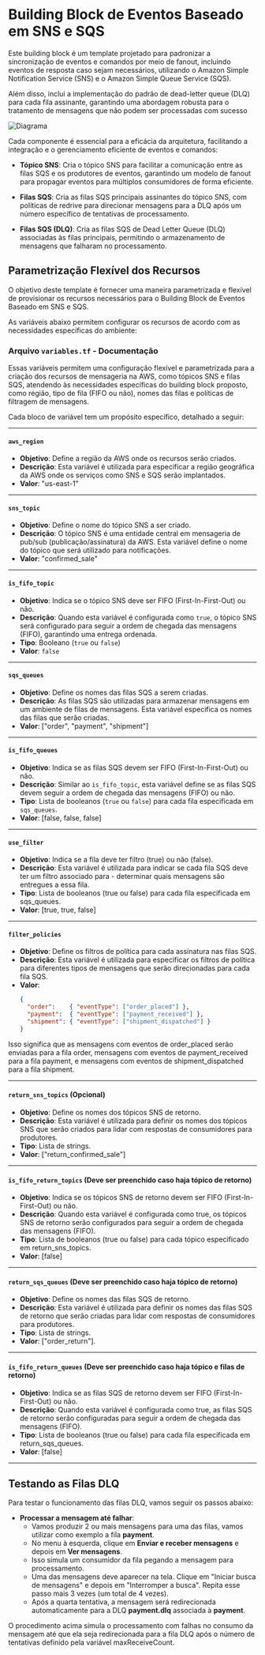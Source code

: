 # Building Block de Eventos Baseado em SNS e SQS

Este building block é um template projetado para padronizar a sincronização de eventos e comandos por meio de fanout, incluindo eventos de resposta caso sejam necessários, utilizando o Amazon Simple Notification Service (SNS) e o Amazon Simple Queue Service (SQS). 

Além disso, inclui a implementação do padrão de dead-letter queue (DLQ) para cada fila assinante, garantindo uma abordagem robusta para o tratamento de mensagens que não podem ser processadas com sucesso

![Diagrama](../diagramas/message.png)


Cada componente é essencial para a eficácia da arquitetura, facilitando a integração e o gerenciamento eficiente de eventos e comandos:

- **Tópico SNS**: Cria o tópico SNS para facilitar a comunicação entre as filas SQS e os produtores de eventos, garantindo um modelo de fanout para propagar eventos para múltiplos consumidores de forma eficiente.

- **Filas SQS**: Cria as filas SQS principais assinantes do tópico SNS, com políticas de redrive para direcionar mensagens para a DLQ após um número específico de tentativas de processamento.

- **Filas SQS (DLQ)**: Cria as filas SQS de Dead Letter Queue (DLQ) associadas às filas principais, permitindo o armazenamento de mensagens que falharam no processamento.
  
## Parametrização Flexível dos Recursos

O objetivo deste template é fornecer uma maneira parametrizada e flexível de provisionar os recursos necessários para o Building Block de Eventos Baseado em SNS e SQS. 

As variáveis abaixo permitem configurar os recursos de acordo com as necessidades específicas do ambiente:


### Arquivo `variables.tf` - Documentação

Essas variáveis permitem uma configuração flexível e parametrizada para a criação dos recursos de mensageria na AWS, como tópicos SNS e filas SQS, atendendo às necessidades específicas do building block proposto, como região, tipo de fila (FIFO ou não), nomes das filas e políticas de filtragem de mensagens.

Cada bloco de variável tem um propósito específico, detalhado a seguir:

---

#### `aws_region`

- **Objetivo**: Define a região da AWS onde os recursos serão criados.
- **Descrição**: Esta variável é utilizada para especificar a região geográfica da AWS onde os serviços como SNS e SQS serão implantados.
- **Valor**: "us-east-1"
  
---

#### `sns_topic`

- **Objetivo**: Define o nome do tópico SNS a ser criado.
- **Descrição**: O tópico SNS é uma entidade central em mensageria de pub/sub (publicação/assinatura) da AWS. Esta variável define o nome do tópico que será utilizado para notificações.
- **Valor**: "confirmed_sale"
  
---

#### `is_fifo_topic`

- **Objetivo**: Indica se o tópico SNS deve ser FIFO (First-In-First-Out) ou não.
- **Descrição**: Quando esta variável é configurada como `true`, o tópico SNS será configurado para seguir a ordem de chegada das mensagens (FIFO), garantindo uma entrega ordenada.
- **Tipo**: Booleano (`true` ou `false`)
- **Valor**: `false`

---

#### `sqs_queues`

- **Objetivo**: Define os nomes das filas SQS a serem criadas.
- **Descrição**: As filas SQS são utilizadas para armazenar mensagens em um ambiente de filas de mensagens. Esta variável especifica os nomes das filas que serão criadas.
- **Valor**: ["order", "payment", "shipment"]

---

#### `is_fifo_queues`

- **Objetivo**: Indica se as filas SQS devem ser FIFO (First-In-First-Out) ou não.
- **Descrição**: Similar ao `is_fifo_topic`, esta variável define se as filas SQS devem seguir a ordem de chegada das mensagens (FIFO) ou não.
- **Tipo**: Lista de booleanos (`true` ou `false`) para cada fila especificada em `sqs_queues`.
- **Valor**: [false, false, false]

---

#### `use_filter`

- **Objetivo**: Indica se a fila deve ter filtro (true) ou não (false).
- **Descrição**: Esta variável é utilizada para indicar se cada fila SQS deve ter um filtro associado para - determinar quais mensagens são entregues a essa fila.
- **Tipo**: Lista de booleanos (true ou false) para cada fila especificada em sqs_queues.
- **Valor**: [true, true, false]

---

#### `filter_policies`

- **Objetivo**: Define os filtros de política para cada assinatura nas filas SQS.
- **Descrição**: Esta variável é utilizada para especificar os filtros de política para diferentes tipos de mensagens que serão direcionadas para cada fila SQS.
- **Valor**: 
  ```json
  {
    "order":    { "eventType": ["order_placed"] },
    "payment":  { "eventType": ["payment_received"] },
    "shipment": { "eventType": ["shipment_dispatched"] }
  }
  ```

Isso significa que as mensagens com eventos de order_placed serão enviadas para a fila order, mensagens com eventos de payment_received para a fila payment, e mensagens com eventos de shipment_dispatched para a fila shipment.

---

#### `return_sns_topics` (Opcional)

- **Objetivo**: Define os nomes dos tópicos SNS de retorno.
- **Descrição**: Esta variável é utilizada para definir os nomes dos tópicos SNS que serão criados para lidar com respostas de consumidores para produtores.
- **Tipo**: Lista de strings.
- **Valor**: ["return_confirmed_sale"]

---

#### `is_fifo_return_topics` (Deve ser preenchido caso haja tópico de retorno)

- **Objetivo**: Indica se os tópicos SNS de retorno devem ser FIFO (First-In-First-Out) ou não.
- **Descrição**: Quando esta variável é configurada como true, os tópicos SNS de retorno serão configurados para seguir a ordem de chegada das mensagens (FIFO).
- **Tipo**: Lista de booleanos (true ou false) para cada tópico especificado em return_sns_topics.
- **Valor**: [false]

---

#### `return_sqs_queues` (Deve ser preenchido caso haja tópico de retorno)

- **Objetivo**: Define os nomes das filas SQS de retorno.
- **Descrição**: Esta variável é utilizada para definir os nomes das filas SQS de retorno que serão criadas para lidar com respostas de consumidores para produtores.
- **Tipo**: Lista de strings.
- **Valor**: ["order_return"].

---

#### `is_fifo_return_queues` (Deve ser preenchido caso haja tópico e filas de retorno)

- **Objetivo**: Indica se as filas SQS de retorno devem ser FIFO (First-In-First-Out) ou não.
- **Descrição**: Quando esta variável é configurada como true, as filas SQS de retorno serão configuradas para seguir a ordem de chegada das mensagens (FIFO).
- **Tipo**: Lista de booleanos (true ou false) para cada fila especificada em return_sqs_queues.
- **Valor**: [false]

---

## Testando as Filas DLQ

Para testar o funcionamento das filas DLQ, vamos seguir os passos abaixo:

- **Processar a mensagem até falhar**:
  - Vamos produzir 2 ou mais mensagens para uma das filas, vamos utilizar como exemplo a fila **payment**.
  - No menu à esquerda, clique em **Enviar e receber mensagens** e depois em **Ver mensagens**.
  - Isso simula um consumidor da fila pegando a mensagem para processamento.
  - Uma das mensagens deve aparecer na tela. Clique em "Iniciar busca de mensagens" e depois em "Interromper a busca". Repita esse passo mais 3 vezes (um total de 4 vezes).
  - Após a quarta tentativa, a mensagem será redirecionada automaticamente para a DLQ **payment.dlq** associada à **payment**.

O procedimento acima simula o processamento com falhas no consumo da mensagem até que ela seja redirecionada para a fila DLQ após o número de tentativas definido pela variável maxReceiveCount.
